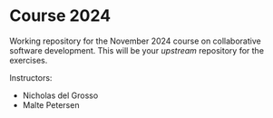 # Course 2024

Working repository for the November 2024 course on collaborative software development. This will be your *upstream* repository for the exercises.

Instructors:

- Nicholas del Grosso
- Malte Petersen
